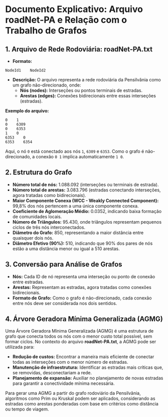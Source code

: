 # Documento Explicativo: Arquivo roadNet-PA e Relação com o Trabalho de Grafos

## 1. Arquivo de Rede Rodoviária: roadNet-PA.txt

- **Formato:**
```
NodeId1    NodeId2
```

- **Descrição:**
O arquivo representa a rede rodoviária da Pensilvânia como um grafo não-direcionado, onde:
    - **Nós (nodes):** Interseções ou pontos terminais de estradas.
    - **Arestas (edges):** Conexões bidirecionais entre essas interseções (estradas).

**Exemplo do arquivo:**
```
0    1
0    6309
0    6353
1    0
6353    0
6353    6354
```
Aqui, o nó `0` está conectado aos nós `1`, `6309` e `6353`. Como o grafo é não-direcionado, a conexão `0 1` implica automaticamente `1 0`.

## 2. Estrutura do Grafo

- **Número total de nós:** 1.088.092 (interseções ou terminais de estrada).
- **Número total de arestas:** 3.083.796 (estradas conectando interseções, agora tratadas como bidirecionais).
- **Maior Componente Conexa (WCC - Weakly Connected Component):** 99,8% dos nós pertencem a uma única componente conexa.
- **Coeficiente de Aglomeração Médio:** 0.0352, indicando baixa formação de comunidades locais.
- **Número de Triângulos:** 95.430, onde triângulos representam pequenos ciclos de três nós interconectados.
- **Diâmetro do Grafo:** 850, representando a maior distância entre quaisquer dois nós.
- **Diâmetro Efetivo (90%):** 510, indicando que 90% dos pares de nós estão a uma distância menor ou igual a 510 arestas.

## 3. Conversão para Análise de Grafos

- **Nós:** Cada ID de nó representa uma interseção ou ponto de conexão entre estradas.
- **Arestas:** Representam as estradas, agora tratadas como conexões bidirecionais.
- **Formato de Grafo:** Como o grafo é não-direcionado, cada conexão entre nós deve ser considerada nos dois sentidos.

## 4. Árvore Geradora Mínima Generalizada (AGMG)

Uma Árvore Geradora Mínima Generalizada (AGMG) é uma estrutura de grafo que conecta todos os nós com o menor custo total possível, sem formar ciclos. No contexto do arquivo **roadNet-PA.txt**, a AGMG pode ser utilizada para:

- **Redução de custos:** Encontrar a maneira mais eficiente de conectar todas as interseções com o menor número de estradas.
- **Manutenção de infraestrutura:** Identificar as estradas mais críticas que, se removidas, desconectariam a rede.
- **Planejamento de expansão:** Auxiliar no planejamento de novas estradas para garantir a conectividade mínima necessária.

Para gerar uma AGMG a partir do grafo rodoviário da Pensilvânia, algoritmos como Prim ou Kruskal podem ser aplicados, considerando as estradas como arestas ponderadas com base em critérios como distância ou tempo de viagem.